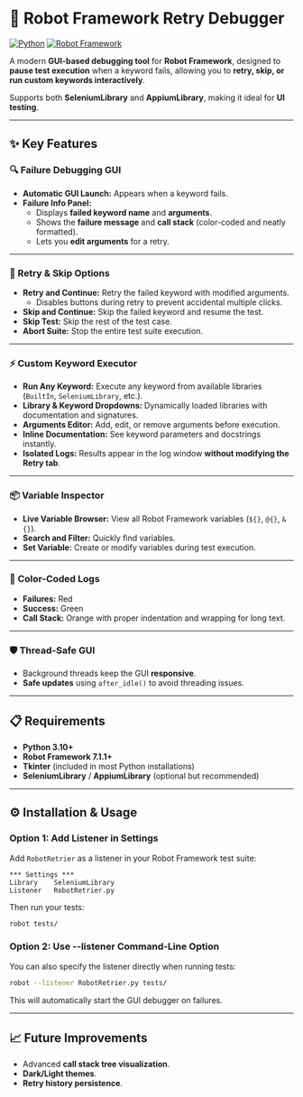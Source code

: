 
# 🚀 Robot Framework Retry Debugger

[![Python](https://img.shields.io/badge/Python-3.7+-blue.svg)](https://www.python.org/)
[![Robot Framework](https://img.shields.io/badge/Robot%20Framework-6.1.1+-green.svg)](https://robotframework.org/)

A modern **GUI-based debugging tool** for **Robot Framework**, designed to **pause test execution** when a keyword fails, allowing you to **retry, skip, or run custom keywords interactively**.

Supports both **SeleniumLibrary** and **AppiumLibrary**, making it ideal for **UI testing**.

---

## ✨ Key Features

### **🔍 Failure Debugging GUI**
- **Automatic GUI Launch:** Appears when a keyword fails.
- **Failure Info Panel:**
  - Displays **failed keyword name** and **arguments**.
  - Shows the **failure message** and **call stack** (color-coded and neatly formatted).
  - Lets you **edit arguments** for a retry.

---

### **🔄 Retry & Skip Options**
- **Retry and Continue:** Retry the failed keyword with modified arguments.
  - Disables buttons during retry to prevent accidental multiple clicks.
- **Skip and Continue:** Skip the failed keyword and resume the test.
- **Skip Test:** Skip the rest of the test case.
- **Abort Suite:** Stop the entire test suite execution.

---

### **⚡ Custom Keyword Executor**
- **Run Any Keyword:** Execute any keyword from available libraries (`BuiltIn`, `SeleniumLibrary`, etc.).
- **Library & Keyword Dropdowns:** Dynamically loaded libraries with documentation and signatures.
- **Arguments Editor:** Add, edit, or remove arguments before execution.
- **Inline Documentation:** See keyword parameters and docstrings instantly.
- **Isolated Logs:** Results appear in the log window **without modifying the Retry tab**.

---

### **📦 Variable Inspector**
- **Live Variable Browser:** View all Robot Framework variables (`${}`, `@{}`, `&{}`).
- **Search and Filter:** Quickly find variables.
- **Set Variable:** Create or modify variables during test execution.

---

### **🎨 Color-Coded Logs**
- **Failures:** Red  
- **Success:** Green  
- **Call Stack:** Orange with proper indentation and wrapping for long text.

---

### **🛡 Thread-Safe GUI**
- Background threads keep the GUI **responsive**.
- **Safe updates** using `after_idle()` to avoid threading issues.

---

## 📋 Requirements
- **Python 3.10+**
- **Robot Framework 7.1.1+**
- **Tkinter** (included in most Python installations)
- **SeleniumLibrary** / **AppiumLibrary** (optional but recommended)

---

## ⚙️ Installation & Usage

### **Option 1: Add Listener in Settings**
Add `RobotRetrier` as a listener in your Robot Framework test suite:
```robotframework
*** Settings ***
Library    SeleniumLibrary
Listener   RobotRetrier.py
```

Then run your tests:
```bash
robot tests/
```

### **Option 2: Use --listener Command-Line Option**
You can also specify the listener directly when running tests:
```bash
robot --listener RobotRetrier.py tests/
```
This will automatically start the GUI debugger on failures.

---

## 📈 Future Improvements
- Advanced **call stack tree visualization**.
- **Dark/Light themes**.
- **Retry history persistence**.


